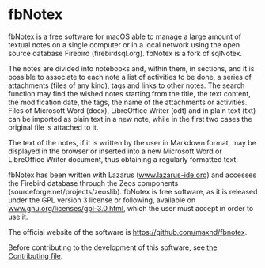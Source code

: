 # fbNotex 

fbNotex is a free software for macOS able to manage a large amount of textual notes on a single computer or in a local network using the open source database Firebird (firebirdsql.org). fbNotex is a fork of sqlNotex.

The notes are divided into notebooks and, within them, in sections, and it is possible to associate to each note a list of activities to be done, a series of attachments (files of any kind), tags and links to other notes. The search function may find the wished notes starting from the title, the text content, the modification date, the tags, the name of the attachments or activities. Files of Microsoft Word (docx), LibreOffice Writer (odt) and in plain text (txt) can be imported as plain text in a new note, while in the first two cases the original file is attached to it.

The text of the notes, if it is written by the user in Markdown format, may be displayed in the browser or inserted into a new Microsoft Word or LibreOffice Writer document, thus obtaining a regularly formatted text.

fbNotex has been written with Lazarus (www.lazarus-ide.org) and accesses the Firebird database through the Zeos components (sourceforge.net/projects/zeoslib).
fbNotex is free software, as it is released under the GPL version 3 license or following, available on www.gnu.org/licenses/gpl-3.0.html, which the user must accept in order to use it.

The official website of the software is https://github.com/maxnd/fbnotex.

Before contributing to the development of this software, see [the Contributing file](https://github.com/maxnd/fbnotex/blob/master/CONTRIBUTING.md).
